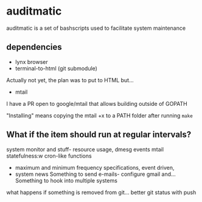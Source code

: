 # auditmatic
auditmatic is a set of bashscripts used to facilitate system maintenance 

## dependencies

* lynx browser
* terminal-to-html (git submodule)

Actually not yet, the plan was to put to HTML but...

* mtail

I have a PR open to google/mtail that allows building outside of GOPATH

"Installing" means copying the mtail +x to a PATH folder after running `make`


## What if the item should run at regular intervals?

system monitor and stuff- resource usage, dmesg events
mtail statefulness:w
cron-like functions
- maximum and minimum frequency specifications, event driven, 
- system news
Something to send e-mails- configure gmail and...
Something to hook into multiple systems

what happens if something is removed from git... better git status with push
